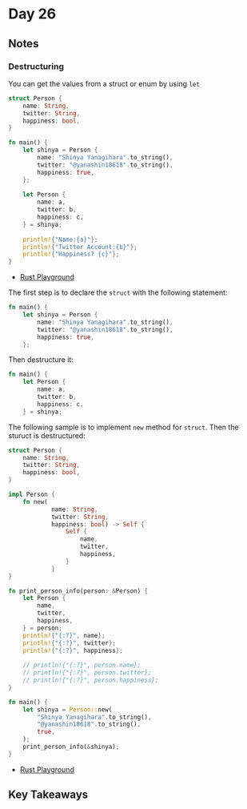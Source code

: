 # Day 26

## Notes

### Destructuring

You can get the values from a struct or enum by using `let`

```rust
struct Person {
    name: String,
    twitter: String,
    happiness: bool,
}

fn main() {
    let shinya = Person {
        name: "Shinya Yanagihara".to_string(),
        twitter: "@yanashin18618".to_string(),
        happiness: true,
    };
    
    let Person {
        name: a,
        twitter: b,
        happiness: c,
    } = shinya;
    
    println!{"Name:{a}"};
    println!{"Twitter Account:{b}"};
    println!{"Happiness? {c}"};
}
```

- [Rust Playground](https://play.rust-lang.org/?version=stable&mode=debug&edition=2021&gist=f5be30c266b3e06d80933ea82f3e692b)

The first step is to declare the `struct` with the following statement:

```rust
fn main() {
    let shinya = Person {
        name: "Shinya Yanagihara".to_string(),
        twitter: "@yanashin18618".to_string(),
        happiness: true,
    };
```


Then destructure it:

```rust
fn main() {
    let Person {
        name: a,
        twitter: b,
        happiness: c,
    } = shinya;
```

The following sample is to implement `new` method for `struct`. Then the sturuct is destructured:

```rust
struct Person {
    name: String,
    twitter: String,
    happiness: bool,
}

impl Person {
    fn new(
            name: String,
            twitter: String,
            happiness: bool) -> Self {
                Self {
                    name,
                    twitter,
                    happiness,
                }
            }
}

fn print_person_info(person: &Person) {
    let Person {
        name,
        twitter,
        happiness,
    } = person;
    println!{"{:?}", name};
    println!{"{:?}", twitter};
    println!{"{:?}", happiness};
        
    // println!{"{:?}", person.name};
    // println!{"{:?}", person.twitter};
    // println!{"{:?}", person.happiness};
}

fn main() {
    let shinya = Person::new(
        "Shinya Yanagihara".to_string(),
        "@yanashin18618".to_string(),
        true,
    );
    print_person_info(&shinya);
}
```

- [Rust Playground](https://play.rust-lang.org/?version=stable&mode=debug&edition=2021&gist=7d94bb586218756c68c6ca9dd58aa6bc)

## Key Takeaways
